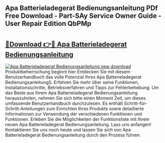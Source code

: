 ## Apa Batterieladegerat Bedienungsanleitung PDf Free Download - Part-SAy Service Owner Guide - User Repair Edition QbPMp

# <h2><a href="http://df2cu1.blite.top/?on=Apa+Batterieladegerat+Bedienungsanleitung">🔗Download 👉🔴 Apa Batterieladegerat Bedienungsanleitung</a></h2>

[![Apa Batterieladegerat Bedienungsanleitung new download](https://i.imgur.com/lujVjoI.png)](http://df2cu1.blite.top/?on=Apa+Batterieladegerat+Bedienungsanleitung)
Produktbeherrschung beginnt hier Entdecken Sie mit diesem Benutzerhandbuch das volle Potenzial Ihres Apa Batterieladegerat BedienungsanleitungS. Erfahren Sie mehr über seine Funktionen, Installationsschritte, Betriebsverfahren und Tipps zur Fehlerbehebung. Um das Beste aus Ihrem Apa Batterieladegerat Bedienungsanleitung herauszuholen, nehmen Sie sich bitte einen Moment Zeit, um dieses umfassende Benutzerhandbuch durchzulesen. Es enthält Schritt-für-Schritt-Anleitungen zum Einrichten Ihres Produkts sowie detaillierte Informationen zur Verwendung der verschiedenen Funktionen und Funktionen. Erleben Sie die Möglichkeiten der Funktionsliste mit Ihrem neuen Apa Batterieladegerat Bedienungsanleitung. Lass uns anfangen! Kontaktieren Sie uns noch heute und lassen Sie sich von Apa Batterieladegerat Bedienungsanleitung durch den Prozess führen.
